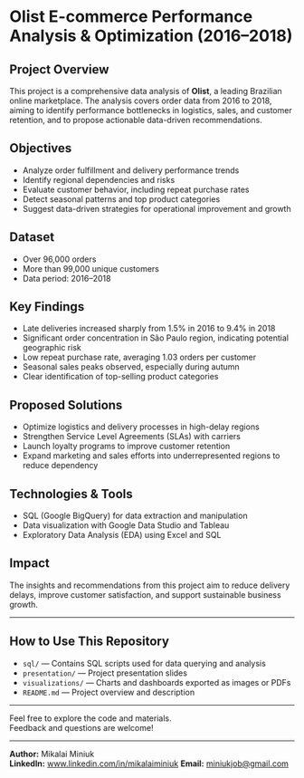 # Olist E-commerce Performance Analysis & Optimization (2016–2018)

## Project Overview

This project is a comprehensive data analysis of **Olist**, a leading Brazilian online marketplace. The analysis covers order data from 2016 to 2018, aiming to identify performance bottlenecks in logistics, sales, and customer retention, and to propose actionable data-driven recommendations.

## Objectives

- Analyze order fulfillment and delivery performance trends  
- Identify regional dependencies and risks  
- Evaluate customer behavior, including repeat purchase rates  
- Detect seasonal patterns and top product categories  
- Suggest data-driven strategies for operational improvement and growth  

## Dataset

- Over 96,000 orders  
- More than 99,000 unique customers  
- Data period: 2016–2018  

## Key Findings

- Late deliveries increased sharply from 1.5% in 2016 to 9.4% in 2018  
- Significant order concentration in São Paulo region, indicating potential geographic risk  
- Low repeat purchase rate, averaging 1.03 orders per customer  
- Seasonal sales peaks observed, especially during autumn  
- Clear identification of top-selling product categories  

## Proposed Solutions

- Optimize logistics and delivery processes in high-delay regions  
- Strengthen Service Level Agreements (SLAs) with carriers  
- Launch loyalty programs to improve customer retention  
- Expand marketing and sales efforts into underrepresented regions to reduce dependency  

## Technologies & Tools

- SQL (Google BigQuery) for data extraction and manipulation  
- Data visualization with Google Data Studio and Tableau  
- Exploratory Data Analysis (EDA) using Excel and SQL  

## Impact

The insights and recommendations from this project aim to reduce delivery delays, improve customer satisfaction, and support sustainable business growth.

---

## How to Use This Repository

- `sql/` — Contains SQL scripts used for data querying and analysis  
- `presentation/` — Project presentation slides  
- `visualizations/` — Charts and dashboards exported as images or PDFs  
- `README.md` — Project overview and description  

---

Feel free to explore the code and materials.  
Feedback and questions are welcome!

---

**Author:** Mikalai Miniuk  
**LinkedIn:**  www.linkedin.com/in/mikalaiminiuk
**Email:** miniukjob@gmail.com
